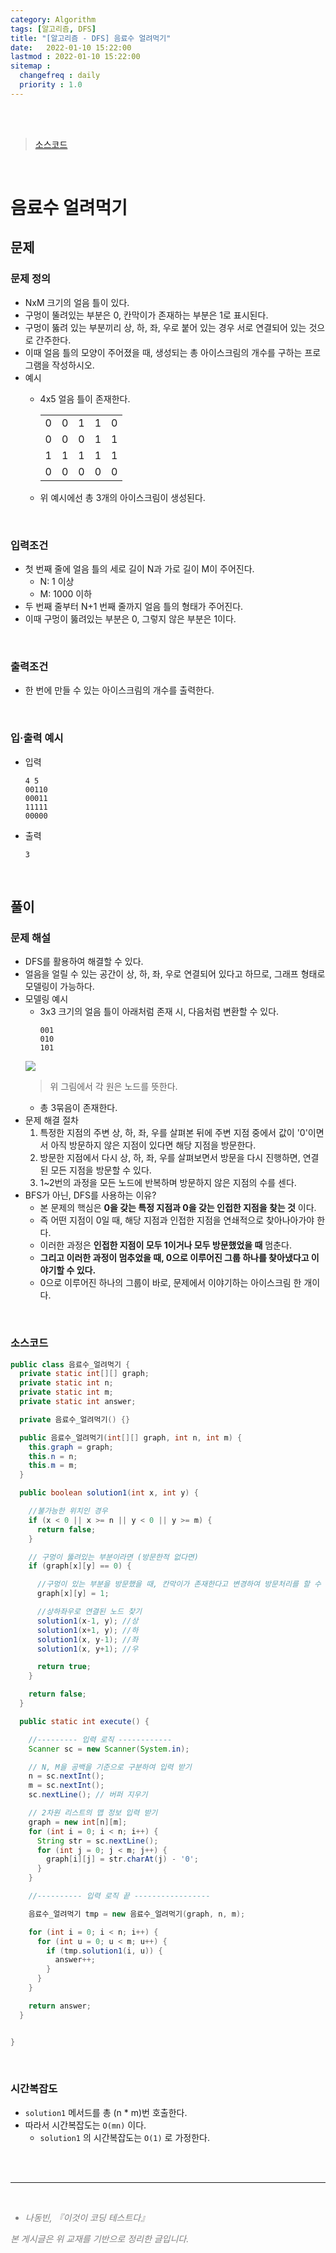 ```yaml
---
category: Algorithm
tags: [알고리즘, DFS]
title: "[알고리즘 - DFS] 음료수 얼려먹기"
date:   2022-01-10 15:22:00 
lastmod : 2022-01-10 15:22:00
sitemap :
  changefreq : daily
  priority : 1.0
---
```


<br/><br/>

> [소스코드](https://github.com/TaegyunWoo/algorithm-study/blob/main/src/main/java/dfs_bfs/%EC%9D%8C%EB%A3%8C%EC%88%98_%EC%96%BC%EB%A0%A4%EB%A8%B9%EA%B8%B0.java)  

<br/>

# 음료수 얼려먹기

## 문제
### 문제 정의

- NxM 크기의 얼음 틀이 있다.
- 구멍이 뚤려있는 부분은 0, 칸막이가 존재하는 부분은 1로 표시된다.
- 구멍이 뚫려 있는 부분끼리 상, 하, 좌, 우로 붙어 있는 경우 서로 연결되어 있는 것으로 간주한다.
- 이때 얼음 틀의 모양이 주어졌을 때, 생성되는 총 아이스크림의 개수를 구하는 프로그램을 작성하시오.
- 예시
  - 4x5 얼음 틀이 존재한다.

    | | | | | |
    |---|---|---|---|---|
    |0|0|1|1|0|
    |0|0|0|1|1|
    |1|1|1|1|1|
    |0|0|0|0|0|
    
  - 위 예시에선 총 3개의 아이스크림이 생성된다.

<br/>

### 입력조건
- 첫 번째 줄에 얼음 틀의 세로 길이 N과 가로 길이 M이 주어진다.
  - N: 1 이상
  - M: 1000 이하
- 두 번째 줄부터 N+1 번째 줄까지 얼음 틀의 형태가 주어진다.
- 이때 구멍이 뚫려있는 부분은 0, 그렇지 않은 부분은 1이다.

<br/>

### 출력조건
- 한 번에 만들 수 있는 아이스크림의 개수를 출력한다.

<br/>

### 입·출력 예시
- 입력
  ```text
  4 5
  00110
  00011
  11111
  00000
  ```

- 출력
  ```text
  3
  ```

<br/>

## 풀이
### 문제 해설
- DFS를 활용하여 해결할 수 있다.
- 얼음을 얼릴 수 있는 공간이 상, 하, 좌, 우로 연결되어 있다고 하므로, 그래프 형태로 모델링이 가능하다.
- 모델링 예시
  - 3x3 크기의 얼음 틀이 아래처럼 존재 시, 다음처럼 변환할 수 있다.
    ```text
    001
    010
    101
    ```
   ![](/assets/img/2022-01-10-ALGORITHM_DFSBFS_DrinkFreezing/Untitled32.png)
  > 위 그림에서 각 원은 노드를 뜻한다.
  - 총 3묶음이 존재한다.
- 문제 해결 절차
  1. 특정한 지점의 주변 상, 하, 좌, 우를 살펴본 뒤에 주변 지점 중에서 값이 '0'이면서 아직 방문하지 않은 지점이 있다면 해당 지점을 방문한다.
  2. 방문한 지점에서 다시 상, 하, 좌, 우를 살펴보면서 방문을 다시 진행하면, 연결된 모든 지점을 방문할 수 있다.
  3. 1~2번의 과정을 모든 노드에 반복하며 방문하지 않은 지점의 수를 센다.
- BFS가 아닌, DFS를 사용하는 이유?
  - 본 문제의 핵심은 **0을 갖는 특정 지점과 0을 갖는 인접한 지점을 찾는 것** 이다.
  - 즉 어떤 지점이 0일 때, 해당 지점과 인접한 지점을 연쇄적으로 찾아나아가야 한다.
  - 이러한 과정은 **인접한 지점이 모두 1이거나 모두 방문했었을 때** 멈춘다.
  - **그리고 이러한 과정이 멈추었을 때, 0으로 이루어진 그룹 하나를 찾아냈다고 이야기할 수 있다.**
  - 0으로 이루어진 하나의 그룹이 바로, 문제에서 이야기하는 아이스크림 한 개이다.

<br/>

### 소스코드
```java
public class 음료수_얼려먹기 {
  private static int[][] graph;
  private static int n;
  private static int m;
  private static int answer;

  private 음료수_얼려먹기() {}

  public 음료수_얼려먹기(int[][] graph, int n, int m) {
    this.graph = graph;
    this.n = n;
    this.m = m;
  }

  public boolean solution1(int x, int y) {

    //불가능한 위치인 경우
    if (x < 0 || x >= n || y < 0 || y >= m) {
      return false;
    }

    // 구멍이 뚫려있는 부분이라면 (방문한적 없다면)
    if (graph[x][y] == 0) {

      //구멍이 있는 부분을 방문했을 때, 칸막이가 존재한다고 변경하여 방문처리를 할 수 있다.
      graph[x][y] = 1;

      //상하좌우로 연결된 노드 찾기
      solution1(x-1, y); //상
      solution1(x+1, y); //하
      solution1(x, y-1); //좌
      solution1(x, y+1); //우

      return true;
    }

    return false;
  }

  public static int execute() {

    //--------- 입력 로직 ------------
    Scanner sc = new Scanner(System.in);

    // N, M을 공백을 기준으로 구분하여 입력 받기
    n = sc.nextInt();
    m = sc.nextInt();
    sc.nextLine(); // 버퍼 지우기

    // 2차원 리스트의 맵 정보 입력 받기
    graph = new int[n][m];
    for (int i = 0; i < n; i++) {
      String str = sc.nextLine();
      for (int j = 0; j < m; j++) {
        graph[i][j] = str.charAt(j) - '0';
      }
    }

    //---------- 입력 로직 끝 -----------------

    음료수_얼려먹기 tmp = new 음료수_얼려먹기(graph, n, m);

    for (int i = 0; i < n; i++) {
      for (int u = 0; u < m; u++) {
        if (tmp.solution1(i, u)) {
          answer++;
        }
      }
    }

    return answer;
  }


}

```

<br/>

### 시간복잡도
- `solution1` 메서드를 총 (n * m)번 호출한다.
- 따라서 시간복잡도는 `O(mn)` 이다.
  - `solution1` 의 시간복잡도는 `O(1)` 로 가정한다.

<br><br>

---

<br>
<div style="font-style: italic;color: gray;">
  <ul>
    <li>나동빈, 『이것이 코딩 테스트다』</li>
  </ul>
  본 게시글은 위 교재를 기반으로 정리한 글입니다.
</div>